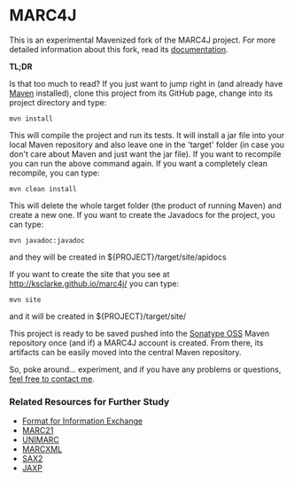 # MARC4J

This is an experimental Mavenized fork of the MARC4J project.  For more detailed information about this fork, read its [documentation](http://ksclarke.github.io/marc4j/).

__TL;DR__

Is that too much to read?  If you just want to jump right in (and already have [Maven](http://maven.apache.org) installed), clone this project from its GitHub page, change into its project directory and type:

    mvn install

This will compile the project and run its tests.  It will install a jar file into your local Maven repository and also leave one in the 'target' folder (in case you don't care about Maven and just want the jar file).  If you want to recompile you can run the above command again.  If you want a completely clean recompile, you can type:

    mvn clean install

This will delete the whole target folder (the product of running Maven) and create a new one.  If you want to create the Javadocs for the project, you can type:

    mvn javadoc:javadoc

and they will be created in ${PROJECT}/target/site/apidocs

If you want to create the site that you see at http://ksclarke.github.io/marc4j/ you can type:

    mvn site
 
and it will be created in ${PROJECT}/target/site/

This project is ready to be saved pushed into the [Sonatype OSS](https://oss.sonatype.org/index.html#welcome) Maven repository once (and if) a MARC4J account is created.  From there, its artifacts can be easily moved into the central Maven repository.

So, poke around... experiment, and if you have any problems or questions, [feel free to contact me](mailto:ksclarke@gmail.com).

### Related Resources for Further Study

* [Format for Information Exchange](http://www.niso.org/standards/resources/Z39-2.pdf)
* [MARC21](http://www.loc.gov/marc/)
* [UNIMARC](http://www.ifla.org/VI/3/p1996-1/sec-uni.htm)
* [MARCXML](http://www.loc.gov/standards/marcxml/)
* [SAX2](http://www.saxproject.org)
* [JAXP](http://java.sun.com/xml/jaxp/index.html)
